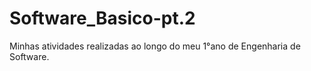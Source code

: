 # Software_Basico-pt.2
Minhas atividades realizadas ao longo do meu 1°ano de Engenharia de Software.
